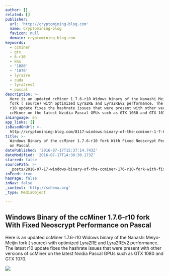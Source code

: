 ```yaml
---
author: []
related: []
publisher:
  url: 'http://cryptomining-blog.com'
  name: Cryptomining-blog
  favicon: null
  domain: cryptomining-blog.com
keywords:
  - ccminer
  - gtx
  - 6-r10
  - khs
  - '1080'
  - '1070'
  - lyra2re
  - cuda
  - lyra2rev2
  - pascal
description: >-
  Here is an updated ccMiner 1.7.6-r10 Widows binary of the Nanashi Meiyo-Meijin
  fork ( source) with optimized Lyra2RE and Lyra2REv2 performance. The latest
  r10 update fixes the hashrate issues that were present with other versions of
  ccMiner on the latest Nvidia Pascal GPUs such as GTX 1080 and GTX 1070.
inLanguage: en
app_links: []
isBasedOnUrl: >-
  http://cryptomining-blog.com/8117-windows-binary-of-the-ccminer-1-7-6-r10-fork-with-fixed-neoscrypt-performance-on-pascal/
title: >-
  Windows Binary of the ccMiner 1.7.6-r10 fork With Fixed Neoscrypt Performance
  on Pascal
datePublished: '2016-07-17T15:37:14.743Z'
dateModified: '2016-07-17T14:38:30.173Z'
starred: false
sourcePath: >-
  _posts/2016-07-17-windows-binary-of-the-ccminer-176-r10-fork-with-fixed-neos.md
inFeed: true
hasPage: false
inNav: false
_context: 'http://schema.org'
_type: MediaObject

---
```

<article style=""><h1>Windows Binary of the ccMiner 1.7.6-r10 fork With Fixed Neoscrypt Performance on Pascal</h1><p>Here is an updated ccMiner 1.7.6-r10 Widows binary of the Nanashi Meiyo-Meijin fork ( source) with optimized Lyra2RE and Lyra2REv2 performance. The latest r10 update fixes the hashrate issues that were present with other versions of ccMiner on the latest Nvidia Pascal GPUs such as GTX 1080 and GTX 1070.</p><img src="http://cryptomining-blog.com/wp-content/uploads/2016/07/ccminer-1-7-6-r10-neoscrypt-580x293.jpg" /></article>